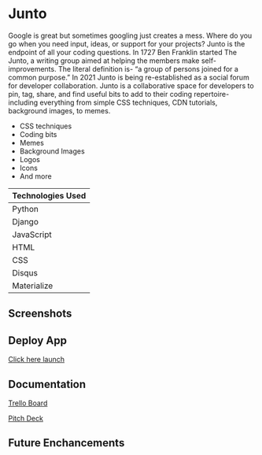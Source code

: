 # **Junto** 


Google is great but sometimes googling just creates a mess. Where do you go when you need input, ideas, or support for your projects? Junto is the endpoint of all your coding questions. In 1727 Ben Franklin started The Junto, a writing group aimed at helping the members make self-improvements. The literal definition is- “a group of persons joined for a common purpose.” In 2021 Junto is being re-established as a social forum for developer collaboration. Junto is a collaborative space for developers to pin, tag, share, and find useful bits to add to their coding repertoire- including everything from simple CSS techniques, CDN tutorials, background images, to memes.

- CSS techniques
- Coding bits
- Memes
- Background Images
- Logos
- Icons
- And more


| Technologies Used |
|-------------------|
| Python            |
| Django            |
| JavaScript        |
| HTML              |
| CSS               |
| Disqus            |
| Materialize       |

## **Screenshots**


## **Deploy App**

[Click here launch](https://thejunto.herokuapp.com/)

## **Documentation**

[Trello Board](https://trello.com/b/rDvxAOUJ/junto/)

[Pitch Deck](https://docs.google.com/presentation/d/1Aawdz9yb2g9Fa2skT3bjJ85w1ceGtgJdpRgt9u0GG-0/edit#slide=id.p/)

## **Future Enchancements**



